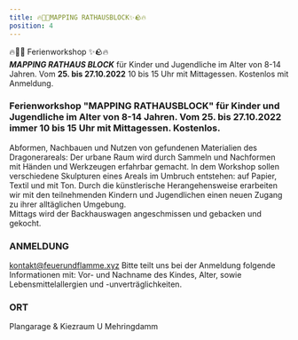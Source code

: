 ```yaml
---
title: 🔥🧱🌟MAPPING RATHAUSBLOCK✨🪨🔥
position: 4
---
```


🔥🧱🌟 Ferienworkshop ✨🪨🔥 <br> ***MAPPING RATHAUS BLOCK*** für Kinder und Jugendliche im Alter von 8-14 Jahren. Vom **25. bis 27.10.2022** 10 bis 15 Uhr mit Mittagessen. Kostenlos mit Anmeldung.

### Ferienworkshop "MAPPING RATHAUSBLOCK" für Kinder und Jugendliche im Alter von 8-14 Jahren. Vom 25. bis 27.10.2022 immer 10 bis 15 Uhr mit Mittagessen. Kostenlos. <br>
Abformen, Nachbauen und Nutzen von gefundenen Materialien des Dragonerareals: Der urbane Raum wird durch Sammeln und Nachformen mit Händen und Werkzeugen erfahrbar gemacht. In dem Workshop sollen verschiedene Skulpturen eines Areals im Umbruch entstehen: auf Papier, Textil und mit Ton. Durch die künstlerische Herangehensweise erarbeiten wir mit den teilnehmenden Kindern und Jugendlichen einen neuen Zugang zu ihrer alltäglichen Umgebung. <br> 
Mittags wird der Backhauswagen angeschmissen und gebacken und gekocht.

### ANMELDUNG
kontakt@feuerundflamme.xyz
Bitte teilt uns bei der Anmeldung folgende Informationen mit: Vor- und Nachname des Kindes, Alter, sowie Lebensmittelallergien und -unverträglichkeiten.

### ORT
Plangarage & Kiezraum
U Mehringdamm
